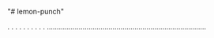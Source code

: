 "# lemon-punch"

.
.
.
.
.
.
.
.
.
.
................................................................................